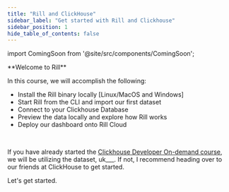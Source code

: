 ```yaml
---
title: "Rill and ClickHouse"
sidebar_label: "Get started with Rill and Clickhouse"
sidebar_position: 1
hide_table_of_contents: false
---
```

import ComingSoon from '@site/src/components/ComingSoon';

<ComingSoon />

<div class='contents_to_overlay'>
**Welcome to Rill**


In this course, we will accomplish the following:

- Install the Rill binary locally [Linux/MacOS and Windows]
- Start Rill from the CLI and import our first dataset
- Connect to your Clickhouse Database
- Preview the data locally and explore how Rill works
- Deploy our dashboard onto Rill Cloud

<br />

If you have already started the <a href ='https://learn.clickhouse.com/visitor_catalog_class/show/1328973/ClickHouse-Developer-Learning-Path' target="_blank"> Clickhouse Developer On-demand course</a>, we will be utilizing the dataset, uk___. If not, I recommend heading over to our friends at ClickHouse to get started.


Let's get started.

</div>